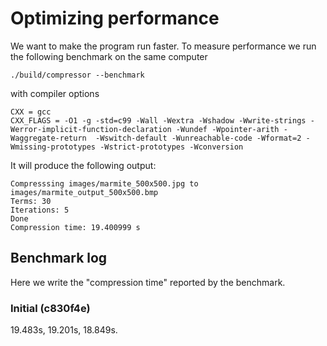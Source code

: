 # Optimizing performance

We want to make the program run faster. To measure performance we run the following benchmark on the same computer

```
./build/compressor --benchmark
```

with compiler options

```
CXX = gcc
CXX_FLAGS = -O1 -g -std=c99 -Wall -Wextra -Wshadow -Wwrite-strings -Werror-implicit-function-declaration -Wundef -Wpointer-arith -Waggregate-return  -Wswitch-default -Wunreachable-code -Wformat=2 -Wmissing-prototypes -Wstrict-prototypes -Wconversion
```

It will produce the following output:


```
Compresssing images/marmite_500x500.jpg to images/marmite_output_500x500.bmp
Terms: 30
Iterations: 5
Done
Compression time: 19.400999 s
```

## Benchmark log

Here we write the "compression time" reported by the benchmark.

### Initial (c830f4e)

19.483s, 19.201s, 18.849s.
